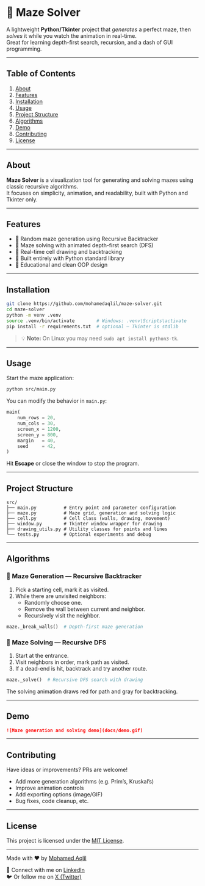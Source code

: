# 🧩 Maze Solver

A lightweight **Python/Tkinter** project that *generates* a perfect maze, then *solves* it while you watch the animation in real-time.  
Great for learning depth-first search, recursion, and a dash of GUI programming.

---

## Table of Contents
1. [About](#about)
2. [Features](#features)
3. [Installation](#installation)
4. [Usage](#usage)
5. [Project Structure](#project-structure)
6. [Algorithms](#algorithms)
7. [Demo](#demo)
8. [Contributing](#contributing)
9. [License](#license)

---

## About

**Maze Solver** is a visualization tool for generating and solving mazes using classic recursive algorithms.  
It focuses on simplicity, animation, and readability, built with Python and Tkinter only.

---

## Features

- 🔀 Random maze generation using Recursive Backtracker  
- 🧠 Maze solving with animated depth-first search (DFS)  
- 🎨 Real-time cell drawing and backtracking  
- 🧰 Built entirely with Python standard library  
- 🧪 Educational and clean OOP design  

---

## Installation

```bash
git clone https://github.com/mohamedaqlil/maze-solver.git
cd maze-solver
python -m venv .venv
source .venv/bin/activate        # Windows: .venv\Scripts\activate
pip install -r requirements.txt  # optional – Tkinter is stdlib
```

> 💡 **Note:** On Linux you may need `sudo apt install python3-tk`.

---

## Usage

Start the maze application:

```bash
python src/main.py
```

You can modify the behavior in `main.py`:

```python
main(
    num_rows = 20,
    num_cols = 30,
    screen_x = 1200,
    screen_y = 800,
    margin   = 40,
    seed     = 42,
)
```

Hit **Escape** or close the window to stop the program.

---

## Project Structure

```
src/
├── main.py          # Entry point and parameter configuration
├── maze.py          # Maze grid, generation and solving logic
├── cell.py          # Cell class (walls, drawing, movement)
├── window.py        # Tkinter window wrapper for drawing
├── drawing_utils.py # Utility classes for points and lines
└── tests.py         # Optional experiments and debug
```

---

## Algorithms

### 🔧 Maze Generation — Recursive Backtracker

1. Pick a starting cell, mark it as visited.  
2. While there are unvisited neighbors:
   - Randomly choose one.
   - Remove the wall between current and neighbor.
   - Recursively visit the neighbor.

```python
maze._break_walls()  # Depth-first maze generation
```

### 🧭 Maze Solving — Recursive DFS

1. Start at the entrance.  
2. Visit neighbors in order, mark path as visited.  
3. If a dead-end is hit, backtrack and try another route.

```python
maze._solve()  # Recursive DFS search with drawing
```

The solving animation draws red for path and gray for backtracking.

---

## Demo

```markdown
![Maze generation and solving demo](docs/demo.gif)
```

---

## Contributing

Have ideas or improvements? PRs are welcome!

- Add more generation algorithms (e.g. Prim’s, Kruskal’s)  
- Improve animation controls  
- Add exporting options (image/GIF)  
- Bug fixes, code cleanup, etc.  

---

## License

This project is licensed under the [MIT License](LICENSE).

---

Made with ❤️ by [Mohamed Aqlil](https://github.com/mohamedaqlil)

🔗 Connect with me on [LinkedIn](https://www.linkedin.com/in/mohamedaqlil/)  
🐦 Or follow me on [X (Twitter)](https://x.com/aqlil_mohamed)
